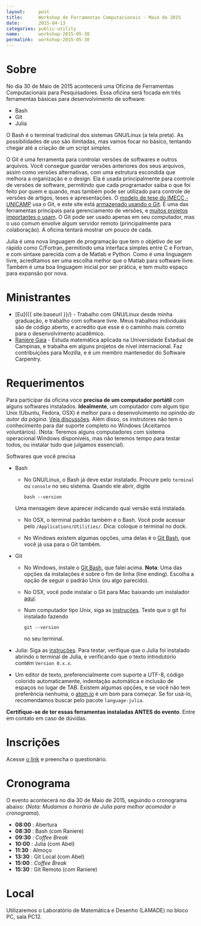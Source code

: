 ```yaml
---
layout:     post
title:      Workshop de Ferramentas Computacionais - Maio de 2015
date:       2015-04-13
categories: public-utility
name:       workshop-2015-05-30
permalink:  workshop-2015-05-30
---
```


# Sobre

No dia 30 de Maio de 2015 acontecerá uma Oficina de Ferramentas Computacionais
para Pesquisadores.
Essa oficina será focada em três ferramentas básicas para desenvolvimento de
software:

  - Bash
  - Git
  - Julia

O Bash é o terminal tradicinal dos sistemas GNU/Linux (a tela preta).
As possibilidades de uso são ilimitadas, mas vamos focar no básico,
tentando chegar até a criação de um script simples.

O Git é uma ferramenta para controlar versões de softwares e outros arquivos.
Você consegue guardar versões anteriores dos seus arquivos, assim como versões
alternativas, com uma estrutura escondida que melhora a organização e o design.
Ela é usada principalmente para controle de versões de software, permitindo que
cada programador saiba o que foi feito por quem e quando, mas também pode ser
utilizado para controle de versões de artigos, teses e apresentações.
O [modelo de tese do IMECC - UNICAMP](https://github.com/lpoo/modelo_tese_imecc)
usa o Git, e este site está [armazenado usando o
Git](https://github.com/abelsiqueira/abelsiqueira.github.io).
É uma das ferramentas principais para gerenciamento de versões, e [muitos
projetos importantes o usam](https://git.wiki.kernel.org/index.php/GitProjects).
O Git pode ser usado apenas em seu computador, mas o uso comum envolve algum
servidor remoto (principalmente para colaboração). A oficina tentará mostrar um
pouco de cada.

Julia é uma nova linguagem de programação que tem o objetivo de ser rápido como
C/Fortran, permitindo uma interfaca simples entre C e Fortran, e com sintaxe
parecida com a de Matlab e Python.
Como é uma linguagem livre, acreditamos ser uma escolha melhor que o Matlab para
software livre.
Também é uma boa linguagem inicial por ser prática, e tem muito espaço para
expansão por nova.

# Ministrantes

  - [Eu]({{ site.baseurl }}/) - Trabalho com GNU/Linux desde minha graduação,
    e trabalho com software livre. Meus trabalhos individuais são de código
    aberto, e acredito que esse é o caminho mais correto para o desenvolvimento
    acadêmico.
  - [Raniere Gaia](http://rgaiacs.com/) - Estuda matemática aplicada na
    Universidade Estadual de Campinas, e trabalha em alguns projetos de nível
    internacional. Faz contribuições para Mozilla, e é um membro mantenedor do
    Software Carpentry.

# Requerimentos

Para participar da oficina voce **precisa de um computador portátil**
com alguns softwares instalados.
**Idealmente**, um computador com algum tipo Unix (Ubuntu, Fedora, OSX) é melhor
para o desenvolvimento _na opinião do autor da página_.
[Veja
discussões](http://www.quora.com/Is-it-important-for-modern-programmers-to-know-use-Unix-Why).
Além disso, os instrutores não tem o conhecimento para dar suporte completo no
Windows (Aceitamos voluntários).
(Nota: Teremos alguns computadores com sistema operacional Windows disponíveis,
mas não teremos tempo para testar todos, ou instalar tudo que julgamos
essencial).

Softwares que você precisa

  - Bash
    - No GNU/Linux, o Bash já deve estar instalado.
    Procure pelo `terminal` ou `console` no seu sistema. Quando ele abrir,
    digite

          bash --version

    Uma mensagem deve aparecer indicando qual versão está instalada.

    - No OSX, o terminal padrão também é o Bash. Você pode acessar pelo
    `/Applications/Utilities/`. Dica: coloque o terminal no dock.

    - No Windows existem algumas opções,
    uma delas é o [Git Bash](http://msysgit.github.io/), que você já usa para o
    Git também.

  - Git
    - No Windows, instale o [Git Bash](http://msysgit.github.io/), que falei
    acima.
    **Nota**: Uma das opções da instalações é sobre o fim de linha (line
    ending). Escolha a opção de seguir o padrão Unix (ou algo parecido).

    - No OSX, você pode instalar o Git para Mac baixando um instalador
    [aqui](http://sourceforge.net/projects/git-osx-installer/files/).

    - Num computador tipo Unix, siga as [instruções](http://git-scm.com/downloads).
      Teste que o git foi instalado fazendo

          git --version

      no seu terminal.

  - Julia: Siga as [instruções](http://julialang.org/downloads/).
    Para testar, verifique que o Julia foi instalado abrindo o terminal de
    Julia, e verificando que o texto introdutório contém `Version 0.x.x`.

  - Um editor de texto, preferencialmente com suporte a UTF-8, código colorido
    automaticamente, indentação automática e inclusão de espaços no lugar de
    TAB. Existem algumas opções, e se você não tem preferência nenhuma, o
    [atom.io](https://atom.io/) é um bom para começar. Se for usá-lo,
    recomendamos buscar pelo pacote `language-julia`.

**Certifique-se de ter essas ferramentas instaladas ANTES do evento**. Entre em
contato em caso de dúvidas.

# Inscrições

Acesse [o link](https://pt.surveymonkey.com/s/NZB3LDJ) e preencha o
questionário.

# Cronograma

O evento acontecerá no dia 30 de Maio de 2015, seguindo o cronograma abaixo:
(*Nota: Mudamos o horário de Julia para melhor acomodar o cronograma*).

  - **08:00** : Abertura
  - **08:30** : Bash (com Raniere)
  - **09:30** : _Coffee Break_
  - **10:00** : Julia (com Abel)
  - **11:30** : Almoço
  - **13:30** : Git Local (com Abel)
  - **15:00** : _Coffee Break_
  - **15:30** : Git Remoto (com Raniere)

# Local

Utilizaremos o Laboratório de Matemática e Desenho (LAMADE) no bloco PC, sala
PC12.
